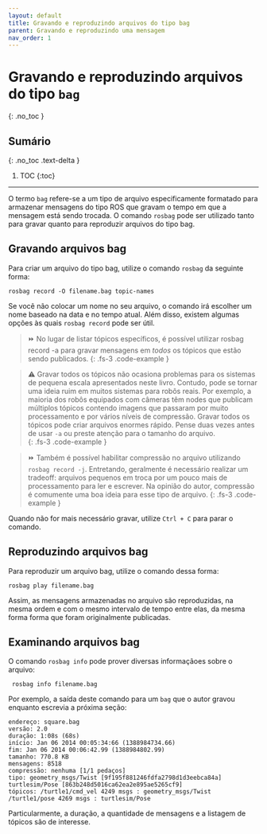 ```yaml
---
layout: default
title: Gravando e reproduzindo arquivos do tipo bag
parent: Gravando e reproduzindo uma mensagem
nav_order: 1
---
```

# Gravando e reproduzindo arquivos do tipo `bag`
{: .no_toc }

## Sumário
{: .no_toc .text-delta }

1. TOC
{:toc}
---

O termo `bag` refere-se a um tipo de arquivo especificamente formatado para armazenar mensagens do tipo ROS que gravam o tempo
em que a mensagem está sendo trocada. O comando `rosbag` pode ser utilizado tanto para gravar quanto para reproduzir arquivos do
tipo bag.  

## Gravando arquivos bag 
Para criar um arquivo do tipo bag, utilize o comando `rosbag` da seguinte forma:  
  ```
 rosbag record -O filename.bag topic-names 
  ```
    
Se você não colocar um nome no seu arquivo, o comando irá escolher um nome baseado na data e no tempo atual. Além disso, existem
algumas opções às quais `rosbag record` pode ser útil.  
> ⏩ No lugar de listar tópicos específicos, é possível utilizar rosbag record -a para gravar mensagens em *todos* os tópicos que
estão sendo publicados. 
{: .fs-3 .code-example } 

> ⚠️ Gravar todos os tópicos não ocasiona problemas para os sistemas de pequena escala apresentados neste livro. Contudo, pode se tornar uma ideia ruim em muitos sistemas para robôs reais. Por exemplo, a maioria dos robôs equipados com câmeras têm nodes que publicam múltiplos tópicos contendo imagens que passaram por muito processamento e por vários níveis de compressão. Gravar todos os tópicos pode criar arquivos enormes rápido. Pense duas vezes antes de usar `-a` ou preste atenção para o tamanho do arquivo.  
{: .fs-3 .code-example }

> ⏩ Também é possível habilitar compressão no arquivo utilizando `rosbag record -j`. Entretando, geralmente é necessário realizar um tradeoff: arquivos pequenos em troca por um pouco mais de processamento para ler e escrever. Na opinião do autor, compressão é comumente uma boa ideia para esse tipo de arquivo. 
{: .fs-3 .code-example }

Quando não for mais necessário gravar, utilize `Ctrl + C` para parar o comando.  

## Reproduzindo arquivos bag  
Para reproduzir um arquivo bag, utilize o comando dessa forma: 
```
rosbag play filename.bag
```

Assim, as mensagens armazenadas no arquivo são reproduzidas, na mesma ordem e com o mesmo intervalo de tempo entre elas, da mesma forma forma que foram originalmente publicadas.  

## Examinando arquivos bag
O comando `rosbag info` pode prover diversas informaçãoes sobre o arquivo:
```
 rosbag info filename.bag
```

Por exemplo, a saída deste comando para um `bag` que o autor gravou enquanto escrevia a próxima seção:
```
endereço: square.bag
versão: 2.0
duração: 1:08s (68s)
início: Jan 06 2014 00:05:34:66 (1388984734.66)
fim: Jan 06 2014 00:06:42.99 (1388984802.99)
tamanho: 770.8 KB
mensagens: 8518
compressão: nenhuma [1/1 pedaços]
tipo: geometry_msgs/Twist [9f195f881246fdfa2798d1d3eebca84a]
turtlesim/Pose [863b248d5016ca62ea2e895ae5265cf9]
tópicos: /turtle1/cmd_vel 4249 msgs : geometry_msgs/Twist
/turtle1/pose 4269 msgs : turtlesim/Pose
```

Particularmente, a duração, a quantidade de mensagens e a listagem de tópicos são de interesse. 



